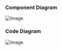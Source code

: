 ### Component Diagram

![Image](https://github.com/user-attachments/assets/00436c7d-abfa-45e7-9780-d26e3f975c1c)

### Code Diagram

![Image](https://github.com/user-attachments/assets/95ca60a4-aa08-4182-8c6b-d137bddd7c71)